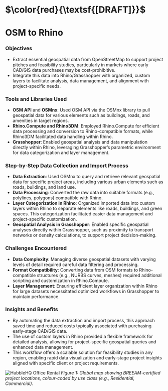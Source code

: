 # $\color{red}{\textsf{[DRAFT]}}$

# OSM to Rhino

### Objectives
- Extract essential geospatial data from OpenStreetMap to support project pitches and feasibility studies, particularly in markets where early CAD/GIS data purchases may be cost-prohibitive.
- Integrate this data into Rhino/Grasshopper with organized, custom layers to facilitate analysis, data management, and alignment with project-specific needs.

### Tools and Libraries Used
- **OSM API** and **OSMnx**: Used OSM API via the OSMnx library to pull geospatial data for various elements such as buildings, roads, and amenities in target regions.
- **Rhino.Compute and Rhino3DM**: Employed Rhino.Compute for efficient data processing and conversion to Rhino-compatible formats, while Rhino3DM facilitated data handling within Rhino.
- **Grasshopper**: Enabled geospatial analysis and data manipulation directly within Rhino, leveraging Grasshopper’s parametric environment for data categorization and layer management.

### Step-by-Step Data Collection and Import Process
- **Data Extraction**: Used OSMnx to query and retrieve relevant geospatial data for specific project areas, including various urban elements such as roads, buildings, and land use.
- **Data Processing**: Converted the raw data into suitable formats (e.g., polylines, polygons) compatible with Rhino.
- **Layer Categorization in Rhino**: Organized imported data into custom layers within Rhino to separate elements like roads, buildings, and green spaces. This categorization facilitated easier data management and project-specific customization.
- **Geospatial Analysis in Grasshopper**: Enabled specific geospatial analyses directly within Grasshopper, such as proximity to transport networks or density calculations, to support project decision-making.

### Challenges Encountered
- **Data Complexity**: Managing diverse geospatial datasets with varying levels of detail required careful data filtering and processing.
- **Format Compatibility**: Converting data from OSM formats to Rhino-compatible structures (e.g., NURBS curves, meshes) required additional scripting and customization in Rhino.Compute.
- **Layer Management**: Ensuring efficient layer organization within Rhino for large datasets necessitated optimized workflows in Grasshopper to maintain performance.

### Insights and Benefits
- By automating the data extraction and import process, this approach saved time and reduced costs typically associated with purchasing early-stage CAD/GIS data.
- The use of custom layers in Rhino provided a flexible framework for detailed analysis, allowing for project-specific geospatial queries and enhanced data management.
- This workflow offers a scalable solution for feasibility studies in any region, enabling rapid data visualization and early-stage project insights aligned with specific client or project requirements.







![HubbleHQ Office Rental](links/website.jpg)
*Figure 1: Global map showing BREEAM-certified project locations, colour-coded by use class (e.g., Residential, Commercial).*

